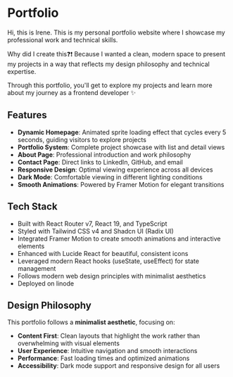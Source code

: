 # Portfolio

Hi, this is Irene. This is my personal portfolio website where I showcase my professional work and technical skills.

Why did I create this❓❗️ Because I wanted a clean, modern space to present my projects in a way that reflects my design philosophy and technical expertise.

Through this portfolio, you'll get to explore my projects and learn more about my journey as a frontend developer ✨

## Features

- **Dynamic Homepage**: Animated sprite loading effect that cycles every 5 seconds, guiding visitors to explore projects
- **Portfolio System**: Complete project showcase with list and detail views
- **About Page**: Professional introduction and work philosophy
- **Contact Page**: Direct links to LinkedIn, GitHub, and email
- **Responsive Design**: Optimal viewing experience across all devices
- **Dark Mode**: Comfortable viewing in different lighting conditions
- **Smooth Animations**: Powered by Framer Motion for elegant transitions

## Tech Stack

- Built with React Router v7, React 19, and TypeScript
- Styled with Tailwind CSS v4 and Shadcn UI (Radix UI)
- Integrated Framer Motion to create smooth animations and interactive elements
- Enhanced with Lucide React for beautiful, consistent icons
- Leveraged modern React hooks (useState, useEffect) for state management
- Follows modern web design principles with minimalist aesthetics
- Deployed on linode

## Design Philosophy

This portfolio follows a **minimalist aesthetic**, focusing on:

- **Content First**: Clean layouts that highlight the work rather than overwhelming with visual elements
- **User Experience**: Intuitive navigation and smooth interactions
- **Performance**: Fast loading times and optimized animations
- **Accessibility**: Dark mode support and responsive design for all users